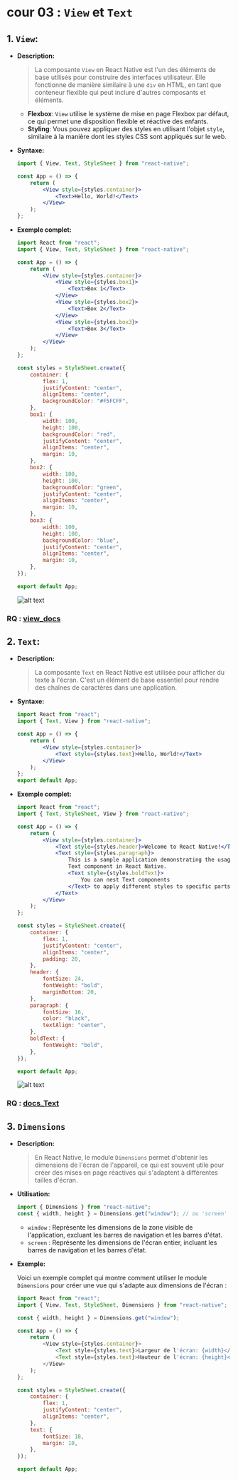# cour 03 : **`View` et `Text`**

## 1. **`View`:**

-   **Description:**

    > La composante `View` en React Native est l'un des éléments de base utilisés pour construire des interfaces utilisateur. Elle fonctionne de manière similaire à une `div` en HTML, en tant que conteneur flexible qui peut inclure d'autres composants et éléments.

    -   **Flexbox**: `View` utilise le système de mise en page Flexbox par défaut, ce qui permet une disposition flexible et réactive des enfants.
    -   **Styling**: Vous pouvez appliquer des styles en utilisant l'objet `style`, similaire à la manière dont les styles CSS sont appliqués sur le web.

-   **Syntaxe:**

    ```jsx
    import { View, Text, StyleSheet } from "react-native";

    const App = () => {
        return (
            <View style={styles.container}>
                <Text>Hello, World!</Text>
            </View>
        );
    };
    ```

-   **Exemple complet:**

    ```jsx
    import React from "react";
    import { View, Text, StyleSheet } from "react-native";

    const App = () => {
        return (
            <View style={styles.container}>
                <View style={styles.box1}>
                    <Text>Box 1</Text>
                </View>
                <View style={styles.box2}>
                    <Text>Box 2</Text>
                </View>
                <View style={styles.box3}>
                    <Text>Box 3</Text>
                </View>
            </View>
        );
    };

    const styles = StyleSheet.create({
        container: {
            flex: 1,
            justifyContent: "center",
            alignItems: "center",
            backgroundColor: "#F5FCFF",
        },
        box1: {
            width: 100,
            height: 100,
            backgroundColor: "red",
            justifyContent: "center",
            alignItems: "center",
            margin: 10,
        },
        box2: {
            width: 100,
            height: 100,
            backgroundColor: "green",
            justifyContent: "center",
            alignItems: "center",
            margin: 10,
        },
        box3: {
            width: 100,
            height: 100,
            backgroundColor: "blue",
            justifyContent: "center",
            alignItems: "center",
            margin: 10,
        },
    });

    export default App;
    ```

    ![alt text](image.png)

### RQ : [view_docs](https://reactnative.dev/docs/view)

## 2. **`Text`:**

-   **Description:**

    > La composante `Text` en React Native est utilisée pour afficher du texte à l'écran. C'est un élément de base essentiel pour rendre des chaînes de caractères dans une application.

-   **Syntaxe:**

    ```jsx
    import React from "react";
    import { Text, View } from "react-native";

    const App = () => {
        return (
            <View style={styles.container}>
                <Text style={styles.text}>Hello, World!</Text>
            </View>
        );
    };
    export default App;
    ```

-   **Exemple complet:**

    ```jsx
    import React from "react";
    import { Text, StyleSheet, View } from "react-native";

    const App = () => {
        return (
            <View style={styles.container}>
                <Text style={styles.header}>Welcome to React Native!</Text>
                <Text style={styles.paragraph}>
                    This is a sample application demonstrating the usage of the
                    Text component in React Native.
                    <Text style={styles.boldText}>
                        You can nest Text components
                    </Text> to apply different styles to specific parts of the text.
                </Text>
            </View>
        );
    };

    const styles = StyleSheet.create({
        container: {
            flex: 1,
            justifyContent: "center",
            alignItems: "center",
            padding: 20,
        },
        header: {
            fontSize: 24,
            fontWeight: "bold",
            marginBottom: 20,
        },
        paragraph: {
            fontSize: 16,
            color: "black",
            textAlign: "center",
        },
        boldText: {
            fontWeight: "bold",
        },
    });

    export default App;
    ```

    ![alt text](image-1.png)

### RQ : [docs_Text](https://reactnative.dev/docs/text)

## 3. **`Dimensions`**

-   **Description:**

    > En React Native, le module `Dimensions` permet d'obtenir les dimensions de l'écran de l'appareil, ce qui est souvent utile pour créer des mises en page réactives qui s'adaptent à différentes tailles d'écran.

-   **Utilisation:**

    ```javascript
    import { Dimensions } from "react-native";
    const { width, height } = Dimensions.get("window"); // ou 'screen'
    ```

    -   `window` : Représente les dimensions de la zone visible de l'application, excluant les barres de navigation et les barres d'état.
    -   `screen` : Représente les dimensions de l'écran entier, incluant les barres de navigation et les barres d'état.

-   **Exemple:**

    Voici un exemple complet qui montre comment utiliser le module `Dimensions` pour créer une vue qui s'adapte aux dimensions de l'écran :

    ```javascript
    import React from "react";
    import { View, Text, StyleSheet, Dimensions } from "react-native";

    const { width, height } = Dimensions.get("window");

    const App = () => {
        return (
            <View style={styles.container}>
                <Text style={styles.text}>Largeur de l'écran: {width}</Text>
                <Text style={styles.text}>Hauteur de l'écran: {height}</Text>
            </View>
        );
    };

    const styles = StyleSheet.create({
        container: {
            flex: 1,
            justifyContent: "center",
            alignItems: "center",
        },
        text: {
            fontSize: 18,
            margin: 10,
        },
    });

    export default App;
    ```
